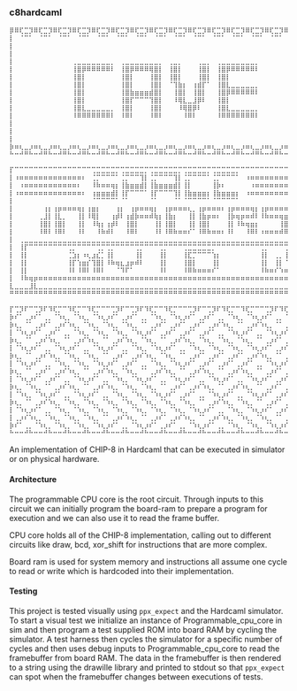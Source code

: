 ### c8hardcaml

```
⡿⠿⢏⣉⡹⠿⢏⣉⡹⠿⢏⣉⡹⠿⢏⣉⡹⠿⢏⣉⡹⠿⢏⣉⡹⠿⢏⣉⡹⠿⢏⣉⡹⠿⢏⣉⡹⠿⢏⣉⡹⠿⢏⣉⡹⠿⢏⣉⡹⠿⢏⣉⡹⠿⢏⣉⡹⠿⢏⣉⡹⠿⢏⣉⣹
⡇⠀⠈⠉⠁⠀⠈⠉⠁⠀⠈⠉⠁⠀⠈⠉⠁⠀⠈⠉⠁⠀⠈⠉⠁⠀⠈⠉⠁⠀⠈⠉⠁⠀⠈⠉⠁⠀⠈⠉⠁⠀⠈⠉⠁⠀⠈⠉⠁⠀⠈⠉⠁⠀⠈⠉⠁⠀⠈⠉⠁⠀⠈⠉⢹
⡇⠀⠀⠀⠀⠀⠀⠀⠀⠀⠀⠀⠀⠀⠀⠀⠀⠀⠀⠀⠀⠀⠀⠀⠀⠀⠀⠀⠀⠀⠀⠀⠀⠀⠀⠀⠀⠀⠀⠀⠀⠀⠀⠀⠀⠀⠀⠀⠀⠀⠀⠀⠀⠀⠀⠀⠀⠀⠀⠀⠀⠀⠀⠀⢸
⡇⠀⠀⠀⠀⠀⠀⠀⠀⠀⠀⠀⠀⠀⠀⠀⠀⠀⠀⠀⠀⠀⠀⠀⠀⠀⠀⠀⠀⠀⠀⠀⠀⠀⠀⠀⠀⠀⠀⠀⠀⠀⠀⠀⠀⠀⠀⠀⠀⠀⠀⠀⠀⠀⠀⠀⠀⠀⠀⠀⠀⠀⠀⠀⢸
⡇⠀⠀⠀⠀⠀⠀⠀⠀⠀⠀⠀⠀⢀⣀⣀⣀⣀⣀⣀⣀⡀⠀⢀⣀⣀⣀⣀⣀⣀⣀⡀⠀⢀⣀⡀⠀⠀⠀⢀⣀⡀⠀⢀⣀⣀⣀⣀⣀⣀⣀⡀⠀⠀⠀⠀⠀⠀⠀⠀⠀⠀⠀⠀⢸
⡇⠀⠀⠀⠀⠀⠀⠀⠀⠀⠀⠀⠀⢸⣿⡿⠿⠿⠿⠿⠿⠇⠀⢸⣿⡿⠿⠿⠿⢿⣿⡇⠀⢸⣿⡇⠀⠀⠀⢸⣿⡇⠀⢸⣿⡿⠿⠿⠿⠿⠿⠇⠀⠀⠀⠀⠀⠀⠀⠀⠀⠀⠀⠀⢸
⡇⠀⠀⠀⠀⠀⠀⠀⠀⠀⠀⠀⠀⢸⣿⡇⠀⠀⠀⠀⠀⠀⠀⢸⣿⡇⠀⠀⠀⢸⣿⡇⠀⢸⣿⡇⠀⠀⠀⢸⣿⡇⠀⢸⣿⡇⠀⠀⠀⠀⠀⠀⠀⠀⠀⠀⠀⠀⠀⠀⠀⠀⠀⠀⢸
⡇⠀⠀⠀⠀⠀⠀⠀⠀⠀⠀⠀⠀⢸⣿⡇⠀⠀⠀⠀⠀⠀⠀⢸⣿⡇⠀⠀⠀⢸⣿⡇⠀⠈⢹⣷⡆⠀⢰⣾⡏⠁⠀⢸⣿⣇⣀⣀⣀⣀⣀⡀⠀⠀⠀⠀⠀⠀⠀⠀⠀⠀⠀⠀⢸
⡇⠀⠀⠀⠀⠀⠀⠀⠀⠀⠀⠀⠀⢸⣿⡇⠀⠀⠀⠀⠀⠀⠀⢸⣿⣷⣶⣶⣶⣾⣿⡇⠀⠀⢸⣿⡇⠀⢸⣿⡇⠀⠀⢸⣿⡿⠿⠿⠿⠿⠿⠇⠀⠀⠀⠀⠀⠀⠀⠀⠀⠀⠀⠀⢸
⡇⠀⠀⠀⠀⠀⠀⠀⠀⠀⠀⠀⠀⢸⣿⡇⠀⠀⠀⠀⠀⠀⠀⢸⣿⡏⠉⠉⠉⢹⣿⡇⠀⠀⠸⢿⣇⣀⣸⡿⠇⠀⠀⢸⣿⡇⠀⠀⠀⠀⠀⠀⠀⠀⠀⠀⠀⠀⠀⠀⠀⠀⠀⠀⢸
⡇⠀⠀⠀⠀⠀⠀⠀⠀⠀⠀⠀⠀⢸⣿⣇⣀⣀⣀⣀⣀⡀⠀⢸⣿⡇⠀⠀⠀⢸⣿⡇⠀⠀⠀⠸⢿⣿⡿⠇⠀⠀⠀⢸⣿⣇⣀⣀⣀⣀⣀⡀⠀⠀⠀⠀⠀⠀⠀⠀⠀⠀⠀⠀⢸
⡇⠀⠀⠀⠀⠀⠀⠀⠀⠀⠀⠀⠀⠸⠿⠿⠿⠿⠿⠿⠿⠇⠀⠸⠿⠇⠀⠀⠀⠸⠿⠇⠀⠀⠀⠀⠸⠿⠇⠀⠀⠀⠀⠸⠿⠿⠿⠿⠿⠿⠿⠇⠀⠀⠀⠀⠀⠀⠀⠀⠀⠀⠀⠀⢸
⡇⠀⠀⠀⠀⠀⠀⠀⠀⠀⠀⠀⠀⠀⠀⠀⠀⠀⠀⠀⠀⠀⠀⠀⠀⠀⠀⠀⠀⠀⠀⠀⠀⠀⠀⠀⠀⠀⠀⠀⠀⠀⠀⠀⠀⠀⠀⠀⠀⠀⠀⠀⠀⠀⠀⠀⠀⠀⠀⠀⠀⠀⠀⠀⢸
⡇⠀⠀⠀⠀⠀⠀⠀⠀⠀⠀⠀⠀⠀⠀⠀⠀⠀⠀⠀⠀⠀⠀⠀⠀⠀⠀⠀⠀⠀⠀⠀⠀⠀⠀⠀⠀⠀⠀⠀⠀⠀⠀⠀⠀⠀⠀⠀⠀⠀⠀⠀⠀⠀⠀⠀⠀⠀⠀⠀⠀⠀⠀⠀⢸
⡇⠀⠀⠀⠀⠀⠀⠀⠀⠀⠀⠀⠀⠀⠀⠀⠀⠀⠀⠀⠀⠀⠀⠀⠀⠀⠀⠀⠀⠀⠀⠀⠀⠀⠀⠀⠀⠀⠀⠀⠀⠀⠀⠀⠀⠀⠀⠀⠀⠀⠀⠀⠀⠀⠀⠀⠀⠀⠀⠀⠀⠀⠀⠀⢸
⡷⠶⢆⣀⡰⠶⢆⣀⡰⠶⢆⣀⡰⠶⢆⣀⡰⠶⢆⣀⡰⠶⢆⣀⡰⠶⢆⣀⡰⠶⢆⣀⡰⠶⢆⣀⡰⠶⢆⣀⡰⠶⢆⣀⡰⠶⢆⣀⡰⠶⢆⣀⡰⠶⢆⣀⡰⠶⢆⣀⡰⠶⢆⣀⣸
⠓⠒⠚⠛⠓⠒⠚⠛⠓⠒⠚⠛⠓⠒⠚⠛⠓⠒⠚⠛⠓⠒⠚⠛⠓⠒⠚⠛⠓⠒⠚⠛⠓⠒⠚⠛⠓⠒⠚⠛⠓⠒⠚⠛⠓⠒⠚⠛⠓⠒⠚⠛⠓⠒⠚⠛⠓⠒⠚⠛⠓⠒⠚⠛⠛ 
```
```
⡏⠉⠉⠉⠉⠉⠉⠉⠉⠉⠉⠉⠉⠉⠉⠉⠉⢉⣉⣉⣉⣉⡉⢉⣉⣉⣉⣉⡉⢉⣉⣉⣉⣉⣉⡉⢉⣉⣉⣉⣉⡉⢉⣉⣉⣉⣉⡉⠉⠉⠉⠉⠉⠉⠉⠉⠉⠉⠉⠉⠉⠉⠉⠉⢹
⡇⠰⠶⠶⠶⠶⠶⠶⠶⠶⠶⠶⠶⠶⠶⠆⠀⢈⡉⠉⠉⠉⠁⢈⡉⠉⠉⢹⡇⢈⡉⠉⠉⠉⢹⡇⢈⡉⠉⠉⠉⠁⢈⡉⠉⠉⠉⠁⠀⠰⠶⠶⠶⠶⠶⠶⠶⠶⠶⠶⠶⠶⠶⠆⢸
⡇⠀⠰⠶⠶⠶⠶⠶⠶⠶⠶⠶⠶⠶⠆⠀⠀⠸⠷⠶⠶⢶⡆⢸⣷⣶⣶⣾⡇⢸⣷⣶⣶⣶⣾⡇⢸⡇⠀⠀⠀⠀⢸⡷⠆⠀⠀⠀⠀⠀⠰⠶⠶⠶⠶⠶⠶⠶⠶⠶⠶⠶⠆⠀⢸
⡇⠰⠶⠶⠶⠶⠶⠶⠶⠶⠶⠶⠶⠶⠶⠆⠀⢰⣶⣶⣶⣾⡇⢸⡏⠉⠉⠉⠁⢸⡏⠉⠉⠉⢹⡇⢸⣷⣶⣶⣶⡆⢸⣷⣶⣶⣶⡆⠀⠰⠶⠶⠶⠶⠶⠶⠶⠶⠶⠶⠶⠶⠶⠆⢸
⡇⠀⠀⠀⠀⠀⠀⠀⠀⠀⠀⠀⠀⠀⠀⠀⠀⠈⠉⠉⠉⠉⠁⠈⠁⠀⠀⠀⠀⠈⠁⠀⠀⠀⠈⠁⠈⠉⠉⠉⠉⠁⠈⠉⠉⠉⠉⠁⠀⠀⠀⠀⠀⠀⠀⠀⠀⠀⠀⠀⠀⠀⠀⠀⢸
⡇⠀⠀⠀⠀⠀⠀⢰⡆⢰⡶⠶⠶⠶⢶⡆⢰⣶⡆⠀⠀⠀⢰⡆⠀⢰⡶⠶⠶⢶⡆⠀⢰⡶⠶⠶⠶⢆⡀⢰⡶⠶⠶⠶⠆⢰⡶⠶⠶⠶⢶⡆⢰⡶⠶⠶⠶⠶⠆⠀⠀⠀⠀⠀⢸
⡇⠀⠀⠀⠀⠀⢀⣸⡇⢸⣇⡀⠀⠀⢸⡇⠸⢿⡇⠀⠀⢰⡾⠇⢰⣾⡷⠶⠶⠾⢷⡆⢸⣷⡆⠀⠀⢸⡇⢸⣷⡶⠶⠆⠀⢸⡷⢶⡶⠶⠾⠇⠸⠷⠶⠶⢶⣶⡆⠀⠀⠀⠀⠀⢸
⡇⠀⠀⠀⠀⠀⢸⣿⡇⢸⣿⡇⠀⠀⢸⡇⠀⠸⢷⡆⢰⡾⠇⠀⢸⣿⡇⠀⠀⠀⢸⡇⢸⣿⡇⠀⠀⢸⡇⢸⣿⡇⠀⠀⠀⢸⡇⠸⠷⢶⣶⡆⠀⠀⠀⠀⢸⣿⡇⠀⠀⠀⠀⠀⢸
⡇⠀⠀⠀⠀⠀⠸⠿⠇⠸⠿⠇⠀⠀⠸⠇⠀⠀⠸⠷⠾⠇⠀⠀⠸⠿⠇⠀⠀⠀⠸⠇⠸⠿⠷⠶⠶⠎⠁⠸⠿⠷⠶⠶⠆⠸⠇⠀⠀⠸⠿⠇⠰⠶⠶⠶⠾⠿⠇⠀⠀⠀⠀⠀⢸
⡇⠀⢀⣀⣀⣀⣀⣀⣀⣀⣀⣀⣀⣀⣀⣀⣀⣀⣀⣀⣀⣀⣀⣀⣀⣀⣀⣀⣀⣀⣀⣀⣀⣀⣀⣀⣀⣀⣀⣀⣀⣀⣀⣀⣀⣀⣀⣀⣀⣀⣀⣀⣀⣀⣀⣀⣀⣀⣀⣀⣀⣀⡀⠀⢸
⡇⠀⢸⡏⠉⠉⠉⠉⠉⠉⠉⠉⢉⡉⠉⠉⠉⠉⢉⡉⢉⡉⠉⠉⠉⠉⢉⡉⠉⠉⠉⢉⡉⠉⠉⠉⢉⣉⣉⣉⣉⣉⡉⠉⠉⠉⠉⠉⠉⠉⠉⠉⢉⡉⠉⠉⠉⢉⣉⡉⠉⢹⡇⠀⢸
⡇⠀⢸⡇⠀⠀⠀⠀⠀⠀⠀⠀⢈⣱⡆⠰⢆⣰⣎⡁⢸⡇⠀⠀⠀⠀⢸⡇⠀⠀⠀⢸⡇⠀⠀⠀⢸⣏⡉⠉⠉⠉⢱⡆⠀⠀⠀⠀⠀⠀⠀⠀⢸⡇⠀⢀⡀⢸⣿⡇⠀⢸⡇⠀⢸
⡇⠀⢸⡇⠀⠀⠀⠀⠀⠀⠀⠀⢸⡏⢱⣶⡎⢹⣿⡇⠸⠷⢶⣆⣰⡶⠾⠇⠀⠀⠀⢸⡇⠀⠀⠀⢸⣿⡇⠀⠀⠀⢸⡇⠀⠀⠀⠀⠀⠀⠀⠀⢸⡇⠀⢸⡇⠈⢹⡇⠀⢸⡇⠀⢸
⡇⠀⢸⡇⠀⠀⠀⠀⠀⠀⠀⠀⠸⠇⠸⠿⠇⠸⠿⠇⠀⠀⠈⠹⠏⠁⠀⠀⠀⠀⠀⠸⠇⠀⠀⠀⠸⠿⠷⠶⠶⠶⠎⠁⠀⠀⠀⠀⠀⠀⠀⠀⠸⠷⠶⠎⠱⠶⠾⠇⠀⢸⡇⠀⢸
⡇⠀⠸⠷⢶⡶⠶⠶⠶⠶⠶⠶⠶⠶⠶⠶⠶⠶⠶⠶⠶⠶⠶⠶⠶⠶⠶⠶⠶⠶⠶⠶⠶⠶⠶⠶⠶⠶⠶⠶⠶⠶⠶⠶⠶⠶⠶⠶⠶⠶⠶⠶⠶⠶⠶⠶⠶⠶⠶⢶⡶⠾⠇⠀⢸
⣇⣀⣀⣀⣸⣇⣀⣀⣀⣀⣀⣀⣀⣀⣀⣀⣀⣀⣀⣀⣀⣀⣀⣀⣀⣀⣀⣀⣀⣀⣀⣀⣀⣀⣀⣀⣀⣀⣀⣀⣀⣀⣀⣀⣀⣀⣀⣀⣀⣀⣀⣀⣀⣀⣀⣀⣀⣀⣀⣸⣇⣀⣀⣀⣸
⠛⠛⠛⠛⠛⠛⠛⠛⠛⠛⠛⠛⠛⠛⠛⠛⠛⠛⠛⠛⠛⠛⠛⠛⠛⠛⠛⠛⠛⠛⠛⠛⠛⠛⠛⠛⠛⠛⠛⠛⠛⠛⠛⠛⠛⠛⠛⠛⠛⠛⠛⠛⠛⠛⠛⠛⠛⠛⠛⠛⠛⠛⠛⠛⠛
```
```
⡏⢉⡹⠏⠉⢉⡹⠏⠹⢏⡉⠉⠹⢏⡉⠉⠹⢏⡉⠉⠉⢉⡹⠏⠉⢉⡹⠏⠹⢏⡉⠉⠹⢏⡉⠉⠉⢉⡹⠏⠉⢉⡹⠏⠹⢏⡉⠉⠹⢏⡉⠉⠉⢉⡹⠏⠹⢏⡉⠉⠹⢏⡉⠉⢹
⡷⠎⠁⢀⡰⠎⠁⢀⡀⠈⠱⢆⡀⠈⠱⢆⡀⠈⠱⢆⡰⠎⠁⢀⡰⠎⠁⢀⡀⠈⠱⢆⡀⠈⠱⢆⡰⠎⠁⢀⡰⠎⠁⢀⡀⠈⠱⢆⡀⠈⠱⢆⡰⠎⠁⢀⡀⠈⠱⢆⡀⠈⠱⢆⣸
⡷⢆⡀⠈⠁⢀⡰⠎⠁⢀⡰⠎⠱⢆⡀⠈⠱⢆⡀⠈⠱⢆⡀⠈⠱⢆⡀⠈⠁⢀⡰⠎⠁⢀⡰⠎⠁⢀⡰⠎⠁⢀⡰⠎⠱⢆⡀⠈⠁⢀⡰⠎⠱⢆⡀⠈⠁⢀⡰⠎⠱⢆⡀⠈⢹
⡇⠈⠱⢆⡰⠎⠁⢀⡰⠎⠁⢀⡀⠈⠱⢆⡀⠈⠱⢆⡀⠈⠱⢆⡀⠈⠱⢆⡰⠎⠁⢀⡰⠎⠁⢀⡰⠎⠁⢀⡰⠎⠁⢀⡀⠈⠱⢆⡰⠎⠁⢀⡀⠈⠱⢆⡰⠎⠁⢀⡀⠈⠱⢆⣸
⡷⢆⡀⠈⠁⢀⡰⠎⠱⢆⡀⠈⠁⢀⡰⠎⠱⢆⡀⠈⠁⢀⡰⠎⠱⢆⡀⠈⠱⢆⡀⠈⠁⢀⡰⠎⠱⢆⡀⠈⠱⢆⡀⠈⠱⢆⡀⠈⠱⢆⡀⠈⠁⢀⡰⠎⠁⢀⡰⠎⠁⢀⡰⠎⢹
⡇⠈⠱⢆⡰⠎⠁⢀⡀⠈⠱⢆⡰⠎⠁⢀⡀⠈⠱⢆⡰⠎⠁⢀⡀⠈⠱⢆⡀⠈⠱⢆⡰⠎⠁⢀⡀⠈⠱⢆⡀⠈⠱⢆⡀⠈⠱⢆⡀⠈⠱⢆⡰⠎⠁⢀⡰⠎⠁⢀⡰⠎⠁⢀⣸
⡷⢆⡀⠈⠁⢀⡰⠎⠱⢆⡀⠈⠱⢆⡀⠈⠱⢆⡀⠈⠁⢀⡰⠎⠁⢀⡰⠎⠱⢆⡀⠈⠱⢆⡀⠈⠁⢀⡰⠎⠁⢀⡰⠎⠁⢀⡰⠎⠁⢀⡰⠎⠱⢆⡀⠈⠁⢀⡰⠎⠁⢀⡰⠎⢹
⡇⠈⠱⢆⡰⠎⠁⢀⡀⠈⠱⢆⡀⠈⠱⢆⡀⠈⠱⢆⡰⠎⠁⢀⡰⠎⠁⢀⡀⠈⠱⢆⡀⠈⠱⢆⡰⠎⠁⢀⡰⠎⠁⢀⡰⠎⠁⢀⡰⠎⠁⢀⡀⠈⠱⢆⡰⠎⠁⢀⡰⠎⠁⢀⣸
⡷⢆⡀⠈⠁⢀⡰⠎⠁⢀⡰⠎⠱⢆⡀⠈⠁⢀⡰⠎⠱⢆⡀⠈⠱⢆⡀⠈⠁⢀⡰⠎⠱⢆⡀⠈⠁⢀⡰⠎⠱⢆⡀⠈⠁⢀⡰⠎⠱⢆⡀⠈⠁⢀⡰⠎⠁⢀⡰⠎⠁⢀⡰⠎⢹
⡇⠈⠱⢆⡰⠎⠁⢀⡰⠎⠁⢀⡀⠈⠱⢆⡰⠎⠁⢀⡀⠈⠱⢆⡀⠈⠱⢆⡰⠎⠁⢀⡀⠈⠱⢆⡰⠎⠁⢀⡀⠈⠱⢆⡰⠎⠁⢀⡀⠈⠱⢆⡰⠎⠁⢀⡰⠎⠁⢀⡰⠎⠁⢀⣸
⡷⢆⡀⠈⠱⢆⡀⠈⠁⢀⡰⠎⠱⢆⡀⠈⠁⢀⡰⠎⠱⢆⡀⠈⠱⢆⡀⠈⠱⢆⡀⠈⠁⢀⡰⠎⠁⢀⡰⠎⠱⢆⡀⠈⠁⢀⡰⠎⠱⢆⡀⠈⠁⢀⡰⠎⠁⢀⡰⠎⠁⢀⡰⠎⢹
⡇⠈⠱⢆⡀⠈⠱⢆⡰⠎⠁⢀⡀⠈⠱⢆⡰⠎⠁⢀⡀⠈⠱⢆⡀⠈⠱⢆⡀⠈⠱⢆⡰⠎⠁⢀⡰⠎⠁⢀⡀⠈⠱⢆⡰⠎⠁⢀⡀⠈⠱⢆⡰⠎⠁⢀⡰⠎⠁⢀⡰⠎⠁⢀⣸
⡷⢆⡀⠈⠁⢀⡰⠎⠱⢆⡀⠈⠱⢆⡀⠈⠱⢆⡀⠈⠱⢆⡀⠈⠱⢆⡀⠈⠱⢆⡀⠈⠱⢆⡀⠈⠱⢆⡀⠈⠁⢀⡰⠎⠱⢆⡀⠈⠱⢆⡀⠈⠁⢀⡰⠎⠁⢀⡰⠎⠁⢀⡰⠎⢹
⡇⠈⠱⢆⡰⠎⠁⢀⡀⠈⠱⢆⡀⠈⠱⢆⡀⠈⠱⢆⡀⠈⠱⢆⡀⠈⠱⢆⡀⠈⠱⢆⡀⠈⠱⢆⡀⠈⠱⢆⡰⠎⠁⢀⡀⠈⠱⢆⡀⠈⠱⢆⡰⠎⠁⢀⡰⠎⠁⢀⡰⠎⠁⢀⣸
⡇⢀⡰⠎⠱⢆⡀⠈⠱⢆⡀⠈⠱⢆⡀⠈⠱⢆⡀⠈⠁⢀⡰⠎⠱⢆⡀⠈⠁⢀⡰⠎⠁⢀⡰⠎⠱⢆⡀⠈⠁⢀⡰⠎⠱⢆⡀⠈⠱⢆⡀⠈⠱⢆⡀⠈⠁⢀⡰⠎⠁⢀⡰⠎⢹
⡷⠎⠁⢀⡀⠈⠱⢆⡀⠈⠱⢆⡀⠈⠱⢆⡀⠈⠱⢆⡰⠎⠁⢀⡀⠈⠱⢆⡰⠎⠁⢀⡰⠎⠁⢀⡀⠈⠱⢆⡰⠎⠁⢀⡀⠈⠱⢆⡀⠈⠱⢆⡀⠈⠱⢆⡰⠎⠁⢀⡰⠎⠁⢀⣸
⠓⠒⠒⠚⠓⠒⠒⠚⠓⠒⠒⠚⠓⠒⠒⠚⠓⠒⠒⠚⠓⠒⠒⠚⠓⠒⠒⠚⠓⠒⠒⠚⠓⠒⠒⠚⠓⠒⠒⠚⠓⠒⠒⠚⠓⠒⠒⠚⠓⠒⠒⠚⠓⠒⠒⠚⠓⠒⠒⠚⠓⠒⠒⠚⠛ 
```

An implementation of CHIP-8 in Hardcaml that can be executed in simulator or on physical hardware.

#### Architecture

The programmable CPU core is the root circuit. Through inputs to this circuit we can initially program the board-ram to prepare a program for execution and we can also use it to read the frame buffer.

CPU core holds all of the CHIP-8 implementation, calling out to different circuits like draw, bcd, xor_shift for instructions that are more complex.

Board ram is used for system memory and instructions all assume one cycle to read or write which is hardcoded into their implementation.

#### Testing

This project is tested visually using `ppx_expect` and the Hardcaml simulator. To start a visual test we initialize an instance of Programmable_cpu_core in sim and then program a test supplied ROM into board RAM by cycling the simulator. A test harness then cycles the simulator for a specific number of cycles and then uses debug inputs to Programmable_cpu_core to read the framebuffer from board RAM. The data in the framebuffer is then rendered to a string using the drawille library and printed to stdout so that `ppx_expect` can spot when the framebuffer changes between executions of tests.
